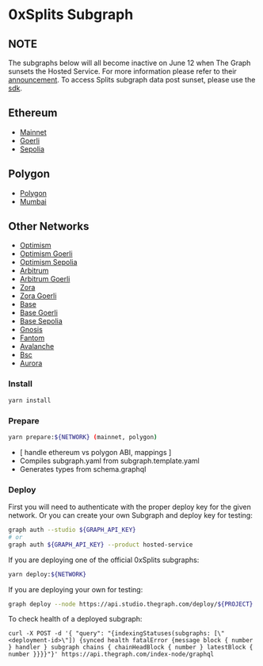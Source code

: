 # 0xSplits Subgraph

## NOTE
The subgraphs below will all become inactive on June 12 when The Graph sunsets the Hosted Service. For more information please refer to their [announcement](https://thegraph.com/blog/sunbeam-upgrade-window/).
To access Splits subgraph data post sunset, please use the [sdk](https://github.com/0xSplits/splits-sdk).

## Ethereum

- [Mainnet](https://thegraph.com/hosted-service/subgraph/0xsplits/splits-subgraph-ethereum)
- [Goerli](https://thegraph.com/hosted-service/subgraph/0xsplits/splits-subgraph-goerli)
- [Sepolia](https://thegraph.com/hosted-service/subgraph/0xsplits/splits-subgraph-sepolia)

## Polygon

- [Polygon](https://thegraph.com/hosted-service/subgraph/0xsplits/splits-subgraph-polygon)
- [Mumbai](https://thegraph.com/hosted-service/subgraph/0xsplits/splits-subgraph-mumbai)

## Other Networks

- [Optimism](https://thegraph.com/hosted-service/subgraph/0xsplits/splits-subgraph-optimism)
- [Optimism Goerli](https://thegraph.com/hosted-service/subgraph/0xsplits/splits-subgraph-opt-goerli)
- [Optimism Sepolia](https://thegraph.com/studio/subgraph/splits-subgraph-opt-sepolia/)
- [Arbitrum](https://thegraph.com/hosted-service/subgraph/0xsplits/splits-subgraph-arbitrum)
- [Arbitrum Goerli](https://thegraph.com/hosted-service/subgraph/0xsplits/splits-subgraph-arb-goerli)
- [Zora](https://api.goldsky.com/api/public/project_clhk16b61ay9t49vm6ntn4mkz/subgraphs/splits-zora-mainnet/1.1.0/gn)
- [Zora Goerli](https://api.goldsky.com/api/public/project_clhk16b61ay9t49vm6ntn4mkz/subgraphs/splits-zora-testnet/1.0.0/gn)
- [Base](https://thegraph.com/hosted-service/subgraph/0xsplits/splits-subgraph-base)
- [Base Goerli](https://thegraph.com/hosted-service/subgraph/0xsplits/splits-subgraph-base-goerli)
- [Base Sepolia](https://thegraph.com/studio/subgraph/splits-subgraph-base-sepolia/)
- [Gnosis](https://thegraph.com/hosted-service/subgraph/0xsplits/splits-subgraph-gnosis)
- [Fantom](https://thegraph.com/hosted-service/subgraph/0xsplits/splits-subgraph-fantom)
- [Avalanche](https://thegraph.com/hosted-service/subgraph/0xsplits/splits-subgraph-avalanche)
- [Bsc](https://thegraph.com/hosted-service/subgraph/0xsplits/splits-subgraph-bsc)
- [Aurora](https://thegraph.com/hosted-service/subgraph/0xsplits/splits-subgraph-aurora)

### Install

```bash
yarn install
```

### Prepare

```bash
yarn prepare:${NETWORK} (mainnet, polygon)
```

- [ handle ethereum vs polygon ABI, mappings ]
- Compiles subgraph.yaml from subgraph.template.yaml
- Generates types from schema.graphql

### Deploy

First you will need to authenticate with the proper deploy key for the given network. Or you can create your own Subgraph and deploy key for testing:

```bash
graph auth --studio ${GRAPH_API_KEY}
# or
graph auth ${GRAPH_API_KEY} --product hosted-service
```

If you are deploying one of the official 0xSplits subgraphs:

```bash
yarn deploy:${NETWORK}
```

If you are deploying your own for testing:

```bash
graph deploy --node https://api.studio.thegraph.com/deploy/${PROJECT}
```

To check health of a deployed subgraph:

```
curl -X POST -d '{ "query": "{indexingStatuses(subgraphs: [\"<deployment-id>\"]) {synced health fatalError {message block { number } handler } subgraph chains { chainHeadBlock { number } latestBlock { number }}}}"}' https://api.thegraph.com/index-node/graphql
```
